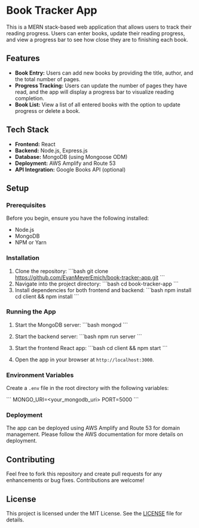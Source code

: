 
# Book Tracker App

This is a MERN stack-based web application that allows users to track their reading progress. Users can enter books, update their reading progress, and view a progress bar to see how close they are to finishing each book.

## Features

- **Book Entry:** Users can add new books by providing the title, author, and the total number of pages.
- **Progress Tracking:** Users can update the number of pages they have read, and the app will display a progress bar to visualize reading completion.
- **Book List:** View a list of all entered books with the option to update progress or delete a book.

## Tech Stack

- **Frontend:** React
- **Backend:** Node.js, Express.js
- **Database:** MongoDB (using Mongoose ODM)
- **Deployment:** AWS Amplify and Route 53
- **API Integration:** Google Books API (optional)

## Setup

### Prerequisites

Before you begin, ensure you have the following installed:

- Node.js
- MongoDB
- NPM or Yarn

### Installation

1. Clone the repository:
    \`\`\`bash
    git clone https://github.com/EvanMeyerEmich/book-tracker-app.git
    \`\`\`
2. Navigate into the project directory:
    \`\`\`bash
    cd book-tracker-app
    \`\`\`
3. Install dependencies for both frontend and backend:
    \`\`\`bash
    npm install
    cd client && npm install
    \`\`\`

### Running the App

1. Start the MongoDB server:
    \`\`\`bash
    mongod
    \`\`\`

2. Start the backend server:
    \`\`\`bash
    npm run server
    \`\`\`

3. Start the frontend React app:
    \`\`\`bash
    cd client && npm start
    \`\`\`

4. Open the app in your browser at `http://localhost:3000`.

### Environment Variables

Create a `.env` file in the root directory with the following variables:

\`\`\`
MONGO_URI=<your_mongodb_uri>
PORT=5000
\`\`\`

### Deployment

The app can be deployed using AWS Amplify and Route 53 for domain management. Please follow the AWS documentation for more details on deployment.

## Contributing

Feel free to fork this repository and create pull requests for any enhancements or bug fixes. Contributions are welcome!

## License

This project is licensed under the MIT License. See the [LICENSE](LICENSE) file for details.
